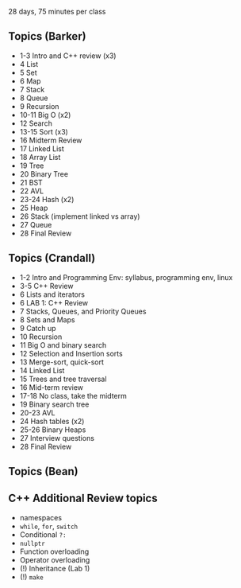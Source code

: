 28 days, 75 minutes per class

## Topics (Barker)
- 1-3 Intro and C++ review (x3)
- 4 List
- 5 Set
- 6 Map
- 7 Stack
- 8 Queue
- 9 Recursion
- 10-11 Big O (x2)
- 12 Search
- 13-15 Sort (x3)
- 16 Midterm Review
- 17 Linked List
- 18 Array List
- 19 Tree
- 20 Binary Tree
- 21 BST
- 22 AVL
- 23-24 Hash (x2)
- 25 Heap
- 26 Stack (implement linked vs array)
- 27 Queue
- 28 Final Review


## Topics (Crandall)
- 1-2 Intro and Programming Env: syllabus, programming env, linux
- 3-5 C++ Review
- 6 Lists and iterators 
- 6 LAB 1: C++ Review
- 7 Stacks, Queues, and Priority Queues
- 8 Sets and Maps
- 9 Catch up
- 10 Recursion
- 11 Big O and binary search
- 12 Selection and Insertion sorts
- 13 Merge-sort, quick-sort
- 14 Linked List
- 15 Trees and tree traversal
- 16 Mid-term review
- 17-18 No class, take the midterm
- 19 Binary search tree
- 20-23 AVL
- 24 Hash tables (x2)
- 25-26 Binary Heaps
- 27 Interview questions
- 28 Final Review

## Topics (Bean)


## C++ Additional Review topics
- namespaces
- `while`, `for`, `switch`
- Conditional `?:`
- `nullptr`
- Function overloading
- Operator overloading
- (!) Inheritance (Lab 1)
- (!) `make`